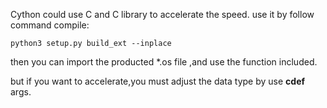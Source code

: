 Cython could use C and C library to accelerate the speed.
use it by follow command compile:

```
python3 setup.py build_ext --inplace
```

then you can import the producted *.os file ,and use the function included.

but if you want to accelerate,you must adjust the data type by use **cdef** args.